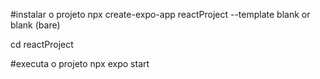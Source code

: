 #instalar o projeto
npx create-expo-app reactProject --template
blank or blank (bare)

cd reactProject

#executa o projeto
npx expo start
